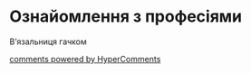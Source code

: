 <div id="hypercomments_widget" class="js-hypercomments-widget invisible"></div>

# Ознайомлення з професіями

B’язальниця гачком

<div class="js-hypercomments-container">
<a href="http://hypercomments.com" class="hc-link" title="comments widget">comments powered by HyperComments</a>
</div>